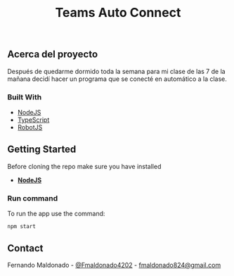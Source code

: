 
<br />
<p align="center">
   

  <h1 align="center">Teams Auto Connect</h1>


</p>
<br />

<!-- ABOUT THE PROJECT -->



## Acerca del proyecto

Después de quedarme dormido toda la semana para mi clase de las 7 de la mañana decidí hacer un programa que se conecté en automático a la clase.


### Built With

- [NodeJS](https://nodejs.org/es/)
- [TypeScript](https://www.typescriptlang.org/)
- [RobotJS](http://robotjs.io/)

<!-- GETTING STARTED -->

## Getting Started

Before cloning the repo make sure you have installed

- [**NodeJS**](https://nodejs.org/es/)

### Run command

To run the app use the command:

```
npm start
```



<!-- CONTACT -->

## Contact

Fernando Maldonado - [@Fmaldonado4202](https://twitter.com/Fmaldonado4202) - fmaldonado824@gmail.com

